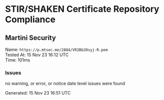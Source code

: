 # STIR/SHAKEN Certificate Repository Compliance

## Martini Security

Name: `https://p.mtsec.me/2884/VR2Bb20syj-R.pem`\
Tested At: 15 Nov 23 16:12 UTC\
Time: 101ms

### Issues

no warning, or error, or notice date level issues were found

Generated: 15 Nov 23 16:51 UTC